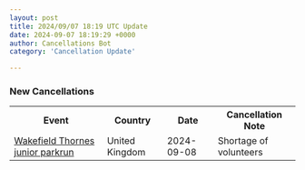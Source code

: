```yaml
---
layout: post
title: 2024/09/07 18:19 UTC Update
date: 2024-09-07 18:19:29 +0000
author: Cancellations Bot
category: 'Cancellation Update'

---
```


<h3>New Cancellations</h3>
<div class='hscrollable'>
<table style='width: 100%'>
    <tr>
        <th>Event</th>
        <th>Country</th>
        <th>Date</th>
        <th>Cancellation Note</th>
    </tr>
    <tr>
        <td><a href="https://www.parkrun.org.uk/wakefieldthornes-juniors">Wakefield Thornes junior parkrun</a></td>
        <td>United Kingdom</td>
        <td>2024-09-08</td>
        <td>Shortage of volunteers</td>
    </tr>
</table>
</div>

